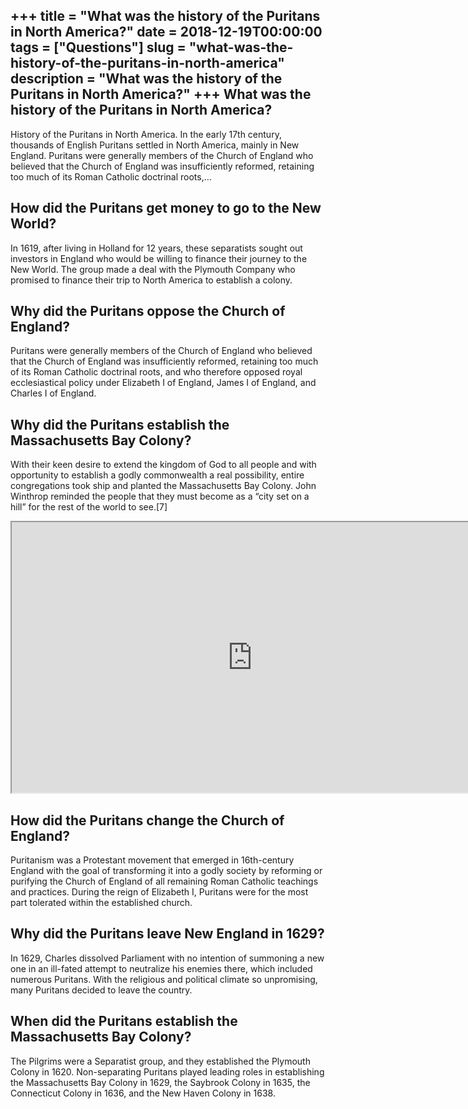 +++
title = "What was the history of the Puritans in North America?"
date = 2018-12-19T00:00:00
tags = ["Questions"]
slug = "what-was-the-history-of-the-puritans-in-north-america"
description = "What was the history of the Puritans in North America?"
+++
What was the history of the Puritans in North America?
------------------------------------------------------

History of the Puritans in North America. In the early 17th century, thousands of English Puritans settled in North America, mainly in New England. Puritans were generally members of the Church of England who believed that the Church of England was insufficiently reformed, retaining too much of its Roman Catholic doctrinal roots,…

How did the Puritans get money to go to the New World?
------------------------------------------------------

In 1619, after living in Holland for 12 years, these separatists sought out investors in England who would be willing to finance their journey to the New World. The group made a deal with the Plymouth Company who promised to finance their trip to North America to establish a colony.

Why did the Puritans oppose the Church of England?
--------------------------------------------------

Puritans were generally members of the Church of England who believed that the Church of England was insufficiently reformed, retaining too much of its Roman Catholic doctrinal roots, and who therefore opposed royal ecclesiastical policy under Elizabeth I of England, James I of England, and Charles I of England.

Why did the Puritans establish the Massachusetts Bay Colony?
------------------------------------------------------------

With their keen desire to extend the kingdom of God to all people and with opportunity to establish a godly commonwealth a real possibility, entire congregations took ship and planted the Massachusetts Bay Colony. John Winthrop reminded the people that they must become as a “city set on a hill” for the rest of the world to see.\[7\]

<iframe allow="accelerometer; autoplay; clipboard-write; encrypted-media; gyroscope; picture-in-picture" allowfullscreen="" class="__youtube_prefs__  epyt-is-override  no-lazyload" data-no-lazy="1" data-origheight="433" data-origwidth="770" data-skipgform_ajax_framebjll="" height="433" id="_ytid_61075" loading="lazy" src="https://www.youtube.com/embed/Y4z2fS8FwfE?enablejsapi=1&autoplay=0&cc_load_policy=0&cc_lang_pref=&iv_load_policy=1&loop=0&modestbranding=0&rel=1&fs=1&playsinline=0&autohide=2&theme=dark&color=red&controls=1&" title="YouTube player" width="770"></iframe>

How did the Puritans change the Church of England?
--------------------------------------------------

Puritanism was a Protestant movement that emerged in 16th-century England with the goal of transforming it into a godly society by reforming or purifying the Church of England of all remaining Roman Catholic teachings and practices. During the reign of Elizabeth I, Puritans were for the most part tolerated within the established church.

Why did the Puritans leave New England in 1629?
-----------------------------------------------

In 1629, Charles dissolved Parliament with no intention of summoning a new one in an ill-fated attempt to neutralize his enemies there, which included numerous Puritans. With the religious and political climate so unpromising, many Puritans decided to leave the country.

When did the Puritans establish the Massachusetts Bay Colony?
-------------------------------------------------------------

The Pilgrims were a Separatist group, and they established the Plymouth Colony in 1620. Non-separating Puritans played leading roles in establishing the Massachusetts Bay Colony in 1629, the Saybrook Colony in 1635, the Connecticut Colony in 1636, and the New Haven Colony in 1638.